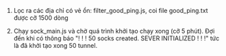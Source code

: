1. Lọc ra các địa chỉ có vẻ ổn: filter_good_ping.js, coi file good_ping.txt được cỡ 1500 dòng

2. Chạy sock_main.js và chờ quá trình khởi tạo chạy xong (cỡ 5 phút).
Đợi đến khi có thông báo "! ! !  50  socks created. SEVER INITIALIZED ! ! !"
tức là đã khởi tạo xong 50 tunnel.